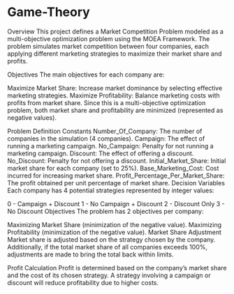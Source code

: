 ﻿# Game-Theory
Overview
This project defines a Market Competition Problem modeled as a multi-objective optimization problem using the MOEA Framework. The problem simulates market competition between four companies, each applying different marketing strategies to maximize their market share and profits.

Objectives
The main objectives for each company are:

Maximize Market Share: Increase market dominance by selecting effective marketing strategies.
Maximize Profitability: Balance marketing costs with profits from market share.
Since this is a multi-objective optimization problem, both market share and profitability are minimized (represented as negative values).

Problem Definition
Constants
Number_Of_Company: The number of companies in the simulation (4 companies).
Campaign: The effect of running a marketing campaign.
No_Campaign: Penalty for not running a marketing campaign.
Discount: The effect of offering a discount.
No_Discount: Penalty for not offering a discount.
Initial_Market_Share: Initial market share for each company (set to 25%).
Base_Marketing_Cost: Cost incurred for increasing market share.
Profit_Percentage_Per_Market_Share: The profit obtained per unit percentage of market share.
Decision Variables
Each company has 4 potential strategies represented by integer values:

0 - Campaign + Discount
1 - No Campaign + Discount
2 - Discount Only
3 - No Discount
Objectives
The problem has 2 objectives per company:

Maximizing Market Share (minimization of the negative value).
Maximizing Profitability (minimization of the negative value).
Market Share Adjustment
Market share is adjusted based on the strategy chosen by the company. Additionally, if the total market share of all companies exceeds 100%, adjustments are made to bring the total back within limits.

Profit Calculation
Profit is determined based on the company’s market share and the cost of its chosen strategy. A strategy involving a campaign or discount will reduce profitability due to higher costs.
